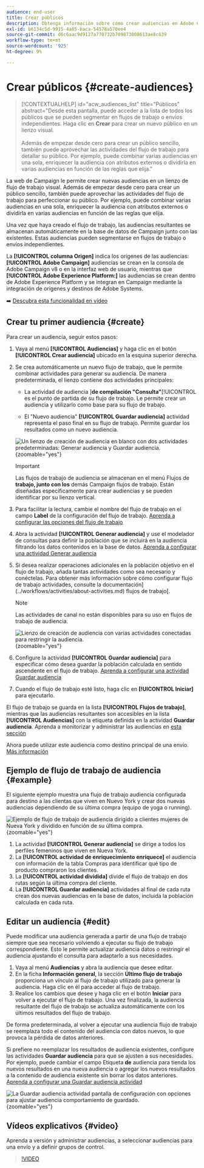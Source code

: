 ```yaml
---
audience: end-user
title: Crear públicos
description: Obtenga información sobre cómo crear audiencias en Adobe Campaign Web
exl-id: b6134c5d-9915-4a85-baca-54578a570ee4
source-git-commit: d6c6aac9d9127a770732b709873008613ae8c639
workflow-type: tm+mt
source-wordcount: '925'
ht-degree: 9%

---
```


# Crear públicos {#create-audiences}

>[!CONTEXTUALHELP]
>id="acw_audiences_list"
>title="Públicos"
>abstract="Desde esta pantalla, puede acceder a la lista de todos los públicos que se pueden segmentar en flujos de trabajo o envíos independientes. Haga clic en **Crear** para crear un nuevo público en un lienzo visual.<br/><br/>Además de empezar desde cero para crear un público sencillo, también puede aprovechar las actividades del flujo de trabajo para detallar su público. Por ejemplo, puede combinar varias audiencias en una sola, enriquecer la audiencia con atributos externos o dividirla en varias audiencias en función de las reglas que elija."

<!--
[!CONTEXTUALHELP]
>id="acw_audiences_create_settings"
>title="Audience settings"
>abstract="Enter the name of the audience and additional options, then click the **Create Audience** button."-->

La web de Campaign le permite crear nuevas audiencias en un lienzo de flujo de trabajo visual. Además de empezar desde cero para crear un público sencillo, también puede aprovechar las actividades del flujo de trabajo para perfeccionar su público. Por ejemplo, puede combinar varias audiencias en una sola, enriquecer la audiencia con atributos externos o dividirla en varias audiencias en función de las reglas que elija.

Una vez que haya creado el flujo de trabajo, las audiencias resultantes se almacenan automáticamente en la base de datos de Campaign junto con las existentes. Estas audiencias pueden segmentarse en flujos de trabajo o envíos independientes.

La **[!UICONTROL columna Origen]** indica los orígenes de las audiencias: **[!UICONTROL Adobe Campaign]** audiencias se crean en la consola de Adobe Campaign v8 o en la interfaz web de usuario, mientras que **[!UICONTROL Adobe Experience Platform:]** las audiencias se crean dentro de Adobe Experience Platform y se integran en Campaign mediante la integración de orígenes y destinos de Adobe Systems.

➡️ [Descubra esta funcionalidad en vídeo](#video)

## Crear tu primer audiencia {#create}

Para crear un audiencia, seguir estos pasos:

1. Vaya al menú **[!UICONTROL Audiencias]** y haga clic en el botón **[!UICONTROL Crear audiencia]** ubicado en la esquina superior derecha.

1. Se crea automáticamente un nuevo flujo de trabajo, que le permite combinar actividades para generar su audiencia. De manera predeterminada, el lienzo contiene dos actividades principales:

   * La actividad de audiencia ]**de compilación &quot;Consulta&quot;**[!UICONTROL  es el punto de partida de su flujo de trabajo. Le permite crear un audiencia y utilizarlo como base para su flujo de trabajo.

   * El &quot;Nuevo audiencia&quot; **[!UICONTROL Guardar audiencia]** actividad representa el paso final en su flujo de trabajo. Permite guardar los resultados como un nuevo audiencia.

   ![Un lienzo de creación de audiencia en blanco con dos actividades predeterminadas: Generar audiencia y Guardar audiencia.](assets/create-audience-blank.png){zoomable="yes"}

   >[!IMPORTANT]
   >
   >Las flujos de trabajo de audiencia se almacenan en el menú Flujos de **trabajo, junto con los** demás Campaign flujos de trabajo. Están diseñadas específicamente para crear audiencias y se pueden identificar por su lienzo vertical.

1. Para facilitar la lectura, cambie el nombre del flujo de trabajo en el campo **Label** de la configuración del flujo de trabajo. [Aprenda a configurar las opciones del flujo de trabajo](../workflows/workflow-settings.md)

1. Abra la actividad **[!UICONTROL Generar audiencia]** y use el modelador de consultas para definir la población que se incluirá en la audiencia filtrando los datos contenidos en la base de datos. [Aprenda a configurar una actividad Generar audiencia](../workflows/activities/build-audience.md)

1. Si desea realizar operaciones adicionales en la población objetivo en el flujo de trabajo, añada tantas actividades como sea necesario y conéctelas. Para obtener más información sobre cómo configurar flujo de trabajo actividades, consulte la documentación](../workflows/activities/about-activities.md) flujos de trabajo[.

   >[!NOTE]
   >
   >Las actividades de canal no están disponibles para su uso en flujos de trabajo de audiencia.

   ![Lienzo de creación de audiencia con varias actividades conectadas para restringir la audiencia.](assets/audience-creation-canvas.png){zoomable="yes"}

1. Configure la actividad **[!UICONTROL Guardar audiencia]** para especificar cómo desea guardar la población calculada en sentido ascendente en el flujo de trabajo. [Aprenda a configurar una actividad Guardar audiencia](../workflows/activities/save-audience.md)

1. Cuando el flujo de trabajo esté listo, haga clic en **[!UICONTROL Iniciar]** para ejecutarlo.

El flujo de trabajo se guarda en la lista **[!UICONTROL Flujos de trabajo]**, mientras que las audiencias resultantes son accesibles en la lista **[!UICONTROL Audiencias]** con la etiqueta definida en la actividad **Guardar audiencia**. Aprenda a monitorizar y administrar las audiencias en [esta sección](manage-audience.md)

Ahora puede utilizar este audiencia como destino principal de una envío. [Más información](add-audience.md)

## Ejemplo de flujo de trabajo de audiencia {#example}

El siguiente ejemplo muestra una flujo de trabajo audiencia configurada para destino a las clientas que viven en Nuevo York y crear dos nuevas audiencias dependiendo de su última compra (equipo de yoga o running).

![Ejemplo de flujo de trabajo de audiencia dirigido a clientes mujeres de Nueva York y dividido en función de su última compra.](assets/audiences-example.png){zoomable="yes"}

1. La actividad **[!UICONTROL Generar audiencia]** se dirige a todos los perfiles femeninos que viven en Nueva York.
1. La **[!UICONTROL actividad de enriquecimiento enriquece]** el audiencia con información de la tabla Compras para identificar qué tipo de producto compraron los clientes.
1. La **[!UICONTROL actividad dividida]** divide el flujo de trabajo en dos rutas según la última compra del cliente.
1. La **[!UICONTROL Guardar audiencia]** actividades al final de cada ruta crean dos nuevas audiencias en la base de datos, incluida la población calculada en cada ruta.

## Editar un audiencia {#edit}

Puede modificar una audiencia generada a partir de una flujo de trabajo siempre que sea necesario volviendo a ejecutar su flujo de trabajo correspondiente. Esto le permite actualizar audiencia datos o restringir el audiencia ajustando el consulta para adaptarlo a sus necesidades.

1. Vaya al menú **Audiencias** y abra la audiencia que desee editar.
1. En la ficha **Información general**, la sección **Último flujo de trabajo** proporciona un vínculo al flujo de trabajo utilizado para generar la audiencia. Haga clic en él para acceder al flujo de trabajo.
1. Realice los cambios que desee y haga clic en el botón **Iniciar** para volver a ejecutar el flujo de trabajo. Una vez finalizada, la audiencia resultante del flujo de trabajo se actualiza automáticamente con los últimos resultados del flujo de trabajo.

De forma predeterminada, al volver a ejecutar una audiencia flujo de trabajo se reemplaza todo el contenido del audiencia con datos nuevos, lo que provoca la pérdida de datos anteriores.

Si prefiere no reemplazar los resultados de audiencia existentes, configure las actividades **Guardar audiencia** para que se ajusten a sus necesidades. Por ejemplo, puede cambiar el campo Etiqueta **de** audiencia para tienda los nuevos resultados en una nueva audiencia o agregar los nuevos resultados a la contenido de audiencia existente sin borrar los datos anteriores. [Aprenda a configurar una Guardar audiencia actividad](../workflows/activities/save-audience.md)

![La Guardar audiencia actividad pantalla de configuración con opciones para ajustar audiencia comportamiento de guardado.](assets/edit-audience-save.png){zoomable="yes"}

## Vídeos explicativos {#video}

Aprenda a versión y administrar audiencias, a seleccionar audiencias para una envío y a definir grupos de control.

>[!VIDEO](https://video.tv.adobe.com/v/3425861?quality=12)